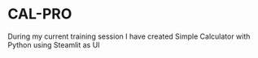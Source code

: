 # CAL-PRO
During my current training session I have created Simple Calculator with Python using Steamlit as UI
